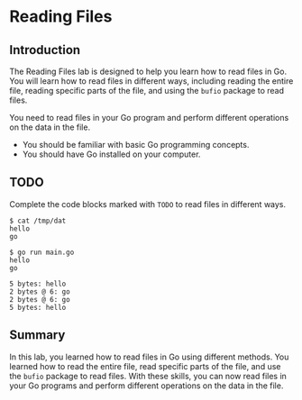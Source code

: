# Reading Files

## Introduction

The Reading Files lab is designed to help you learn how to read files in Go. You will learn how to read files in different ways, including reading the entire file, reading specific parts of the file, and using the `bufio` package to read files.

You need to read files in your Go program and perform different operations on the data in the file.

- You should be familiar with basic Go programming concepts.
- You should have Go installed on your computer.

## TODO

Complete the code blocks marked with `TODO` to read files in different ways.

```
$ cat /tmp/dat
hello
go

$ go run main.go
hello
go

5 bytes: hello
2 bytes @ 6: go
2 bytes @ 6: go
5 bytes: hello
```

## Summary

In this lab, you learned how to read files in Go using different methods. You learned how to read the entire file, read specific parts of the file, and use the `bufio` package to read files. With these skills, you can now read files in your Go programs and perform different operations on the data in the file.
